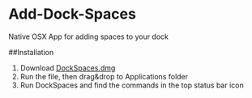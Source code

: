 Add-Dock-Spaces
===============

Native OSX App for adding spaces to your dock

##Installation

1. Download [DockSpaces.dmg](https://github.com/saada/Dock-Spaces/raw/master/DockSpaces.dmg)
2. Run the file, then drag&drop to Applications folder
3. Run DockSpaces and find the commands in the top status bar icon
